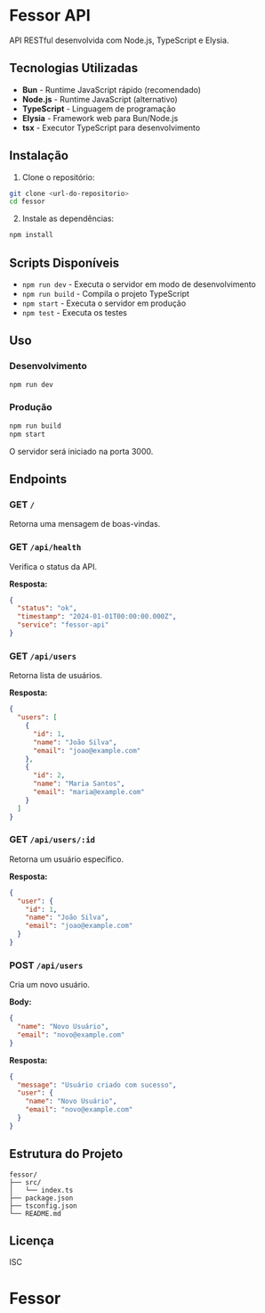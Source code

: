 # Fessor API

API RESTful desenvolvida com Node.js, TypeScript e Elysia.

## Tecnologias Utilizadas

- **Bun** - Runtime JavaScript rápido (recomendado)
- **Node.js** - Runtime JavaScript (alternativo)
- **TypeScript** - Linguagem de programação
- **Elysia** - Framework web para Bun/Node.js
- **tsx** - Executor TypeScript para desenvolvimento

## Instalação

1. Clone o repositório:
```bash
git clone <url-do-repositorio>
cd fessor
```

2. Instale as dependências:
```bash
npm install
```

## Scripts Disponíveis

- `npm run dev` - Executa o servidor em modo de desenvolvimento
- `npm run build` - Compila o projeto TypeScript
- `npm start` - Executa o servidor em produção
- `npm test` - Executa os testes

## Uso

### Desenvolvimento
```bash
npm run dev
```

### Produção
```bash
npm run build
npm start
```

O servidor será iniciado na porta 3000.

## Endpoints

### GET `/`
Retorna uma mensagem de boas-vindas.

### GET `/api/health`
Verifica o status da API.

**Resposta:**
```json
{
  "status": "ok",
  "timestamp": "2024-01-01T00:00:00.000Z",
  "service": "fessor-api"
}
```

### GET `/api/users`
Retorna lista de usuários.

**Resposta:**
```json
{
  "users": [
    {
      "id": 1,
      "name": "João Silva",
      "email": "joao@example.com"
    },
    {
      "id": 2,
      "name": "Maria Santos",
      "email": "maria@example.com"
    }
  ]
}
```

### GET `/api/users/:id`
Retorna um usuário específico.

**Resposta:**
```json
{
  "user": {
    "id": 1,
    "name": "João Silva",
    "email": "joao@example.com"
  }
}
```

### POST `/api/users`
Cria um novo usuário.

**Body:**
```json
{
  "name": "Novo Usuário",
  "email": "novo@example.com"
}
```

**Resposta:**
```json
{
  "message": "Usuário criado com sucesso",
  "user": {
    "name": "Novo Usuário",
    "email": "novo@example.com"
  }
}
```

## Estrutura do Projeto

```
fessor/
├── src/
│   └── index.ts
├── package.json
├── tsconfig.json
└── README.md
```

## Licença

ISC

# Fessor
